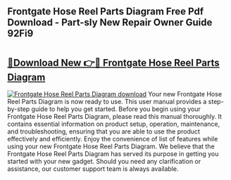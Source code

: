 ## Frontgate Hose Reel Parts Diagram Free Pdf Download - Part-sIy New Repair Owner Guide 92Fi9

# <h2><a href="http://dfimeeh.blite.top/?on=Frontgate+Hose+Reel+Parts+Diagram">🔗Download New 👉🔴 Frontgate Hose Reel Parts Diagram</a></h2>

[![Frontgate Hose Reel Parts Diagram download](https://i.imgur.com/lujVjoI.png)](http://dfimeeh.blite.top/?on=Frontgate+Hose+Reel+Parts+Diagram)
Your new Frontgate Hose Reel Parts Diagram is now ready to use. This user manual provides a step-by-step guide to help you get started. Before you begin using your Frontgate Hose Reel Parts Diagram, please read this manual thoroughly. It contains essential information on product setup, operation, maintenance, and troubleshooting, ensuring that you are able to use the product effectively and efficiently. Enjoy the convenience of list of features while using your new Frontgate Hose Reel Parts Diagram. We believe that the Frontgate Hose Reel Parts Diagram has served its purpose in getting you started with your new gadget. Should you need any clarification or assistance, our customer support team is always available.
